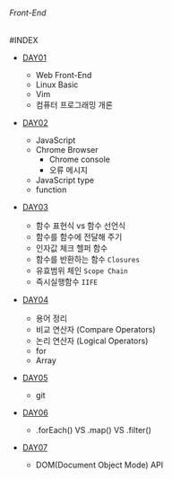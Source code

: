 ###### Front-End

#INDEX

- [DAY01](./DAY01/README.md)
	- Web Front-End
	- Linux Basic
	- Vim
	- 컴퓨터 프로그래밍 개론

- [DAY02](./DAY02/README.md)
	- JavaScript
	- Chrome Browser 
		- Chrome console
		- 오류 메시지
	- JavaScript type
	- function

- [DAY03](./DAY03/README.md)
	- 함수 표현식 vs 함수 선언식
	- 함수를 함수에 전달해 주기
	- 인자값 체크 헬퍼 함수
	- 함수를 반환하는 함수 `Closures`
	- 유효범위 체인 `Scope Chain`
	- 즉시실행함수 `IIFE`
	
- [DAY04](./DAY04/README.md)
	- 용어 정리
	- 비교 연산자 (Compare Operators)
	- 논리 연산자 (Logical Operators)
	- for
	- Array

- [DAY05](./DAY05/README.md)
	- git

- [DAY06](./DAY06/README.md)
	- .forEach() VS .map() VS .filter()

- [DAY07](./DAY07/README.md)
	- DOM(Document Object Mode) API









